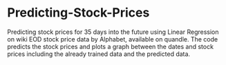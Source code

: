 # Predicting-Stock-Prices
Predicting stock prices for 35 days into the future using Linear Regression on wiki EOD stock price data by Alphabet, available on quandle. The code predicts the stock prices and plots a graph between the dates and stock prices including the already trained data and the predicted data.
